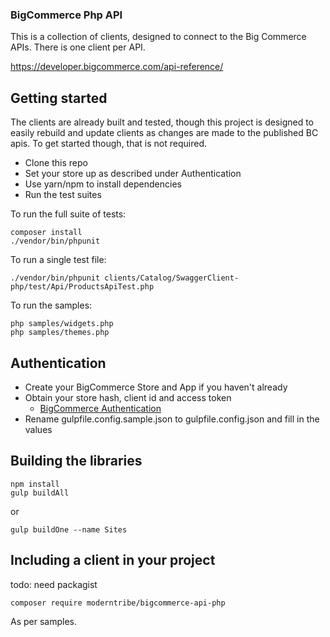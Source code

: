 ### BigCommerce Php API

This is a collection of clients, designed to connect to the Big Commerce APIs. There is one
client per API.

https://developer.bigcommerce.com/api-reference/

## Getting started

The clients are already built and tested, though this project is designed to easily rebuild and update
clients as changes are made to the published BC apis. To get started though, that is not required.

* Clone this repo
* Set your store up as described under Authentication
* Use yarn/npm to install dependencies
* Run the test suites

To run the full suite of tests: 

```
composer install
./vendor/bin/phpunit
```

To run a single test file:

```
./vendor/bin/phpunit clients/Catalog/SwaggerClient-php/test/Api/ProductsApiTest.php 
```

To run the samples:

```
php samples/widgets.php
php samples/themes.php
```

## Authentication

* Create your BigCommerce Store and App if you haven't already
* Obtain your store hash, client id and access token
  * [BigCommerce Authentication](https://developer.bigcommerce.com/api-docs/getting-started/authentication/rest-api-authentication#obtaining-store-api-credentials#obtaining-store-api-credentials)
* Rename gulpfile.config.sample.json to gulpfile.config.json and fill in the values

## Building the libraries

```
npm install
gulp buildAll
```

or

```
gulp buildOne --name Sites
```

## Including a client in your project

todo: need packagist

```
composer require moderntribe/bigcommerce-api-php
```

As per samples.
